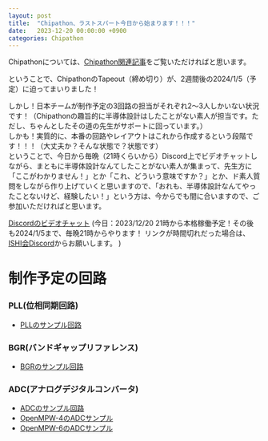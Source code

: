 ```yaml
---
layout: post
title:  "Chipathon、ラストスパート今日から始まります！！！"
date:   2023-12-20 00:00:00 +0900
categories: Chipathon
---
```


Chipathonについては、[Chipathon関連記事](https://ishi-kai.org/categories.html#h-Chipathon)をご覧いただければと思います。  

ということで、ChipathonのTapeout（締め切り）が、2週間後の2024/1/5（予定）に迫ってまいりました！  

しかし！日本チームが制作予定の3回路の担当がそれぞれ2～3人しかいない状況です！（Chipathonの趣旨的に半導体設計はしたことがない素人が担当です。ただし、ちゃんとしたその道の先生がサポートに回っています。）  
しかも！実質的に、本番の回路やレイアウトはこれから作成するという段階です！！！（大丈夫か？そんな状態で？状態です）  
ということで、今日から毎晩（21時くらいから）Discord上でビデオチャットしながら、まともに半導体設計なんてしたことがない素人が集まって、先生方に「ここがわかりません！」とか「これ、どういう意味ですか？」とか、ド素人質問をしながら作り上げていくと思いますので、「おれも、半導体設計なんてやったことないけど、経験したい！」という方は、今からでも間に合いますので、ご参加いただければと思います。

[Discordのビデオチャット](https://discord.gg/FNg7kVMY) (今日：2023/12/20 21時から本格稼働予定！その後も2024/1/5まで、毎晩21時からやります！ リンクが時間切れだった場合は、[ISHI会Discord](https://discord.gg/M9BW7RSt9q)からお願いします。 )

# 制作予定の回路
###  PLL(位相同期回路)
- [PLLのサンプル回路](https://github.com/3zki/gf180_pll_3v3)

###  BGR(バンドギャップリファレンス)
- [BGRのサンプル回路](https://note.com/akira_tsuchiya/n/na50333ac5986)

###  ADC(アナログデジタルコンバータ)
- [ADCのサンプル回路](https://github.com/atuchiya/openmpw-transistor-level-examples/blob/main/jupyter-notebook/ADC/SAR_ADC_Introduction.ipynb)
- [OpenMPW-4のADCサンプル](https://github.com/christoph-weiser/caravel_user_project_analog)
- [OpenMPW-6のADCサンプル](https://github.com/christoph-weiser/mpw6)
